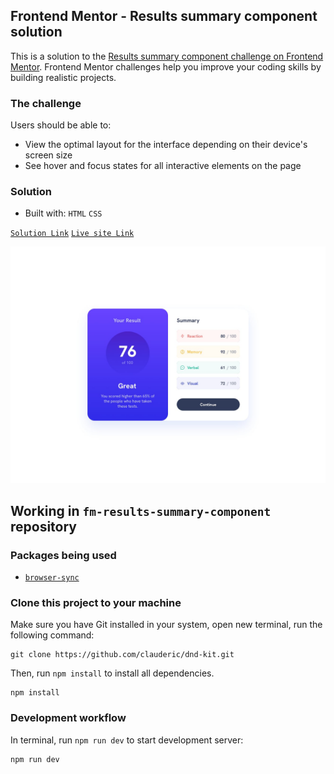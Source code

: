 ## Frontend Mentor - Results summary component solution

This is a solution to the [Results summary component challenge on Frontend Mentor](https://www.frontendmentor.io/challenges/results-summary-component-CE_K6s0maV).
Frontend Mentor challenges help you improve your coding skills by building realistic projects.

### The challenge

Users should be able to:

- View the optimal layout for the interface depending on their device's screen size
- See hover and focus states for all interactive elements on the page

### Solution

- Built with: `HTML` `CSS`

[`Solution Link`](https://www.frontendmentor.io/solutions/only-html-and-css-IiqWkowz0W) [`Live site Link`](https://haquanq.github.io/frontendmentor-results-summary-component)

![](./.docs/design/desktop-design.jpg)

## Working in `fm-results-summary-component` repository

### Packages being used

- [`browser-sync`](https://github.com/BrowserSync/browser-sync)

### Clone this project to your machine

Make sure you have Git installed in your system, open new terminal, run the following command:

```
git clone https://github.com/clauderic/dnd-kit.git
```

Then, run `npm install` to install all dependencies.

```
npm install
```

### Development workflow

In terminal, run `npm run dev` to start development server:

```
npm run dev
```
